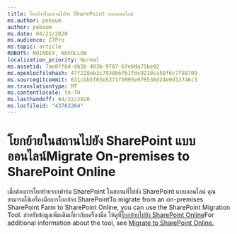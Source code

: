```yaml
---
title: โยกย้ายในสถานไปยัง SharePoint แบบออนไลน์
ms.author: pebaum
author: pebaum
ms.date: 04/21/2020
ms.audience: ITPro
ms.topic: article
ROBOTS: NOINDEX, NOFOLLOW
localization_priority: Normal
ms.assetid: 7ae8ff6d-db1b-403b-9707-6fe6da75be92
ms.openlocfilehash: 47f228eb3c7938b6fb1fdc9218ca58f6c7f88709
ms.sourcegitcommit: 631cbb5f03e5371f0995e976536d24e9d13746c3
ms.translationtype: MT
ms.contentlocale: th-TH
ms.lasthandoff: 04/22/2020
ms.locfileid: "43762264"
---
```

# <a name="migrate-on-premises-to-sharepoint-online"></a><span data-ttu-id="5ee68-102">โยกย้ายในสถานไปยัง SharePoint แบบออนไลน์</span><span class="sxs-lookup"><span data-stu-id="5ee68-102">Migrate On-premises to SharePoint Online</span></span>

<span data-ttu-id="5ee68-103">เมื่อต้องการโยกย้ายจากฟาร์ม SharePoint ในสถานที่ไปยัง SharePoint แบบออนไลน์ คุณสามารถใช้เครื่องมือการโยกย้าย SharePoint</span><span class="sxs-lookup"><span data-stu-id="5ee68-103">To migrate from an on-premises SharePoint Farm to SharePoint Online, you can use the SharePoint Migration Tool.</span></span> <span data-ttu-id="5ee68-104">สําหรับข้อมูลเพิ่มเติมเกี่ยวกับเครื่องมือ ให้ดูที่[โยกย้ายไปยัง SharePoint Online](https://go.microsoft.com/fwlink/?linkid=2019574)</span><span class="sxs-lookup"><span data-stu-id="5ee68-104">For additional information about the tool, see [Migrate to SharePoint Online.](https://go.microsoft.com/fwlink/?linkid=2019574)</span></span>
  

